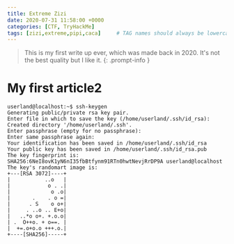 ```yaml
---
title: Extreme Zizi
date: 2020-07-31 11:58:00 +0000
categories: [CTF, TryHackMe]
tags: [zizi,extreme,pipi,caca]     # TAG names should always be lowercase
---
```


> This is my first write up ever, which was made back in 2020. It's not the best quality but I like it.
{: .prompt-info }

# My first article2
```terminal
userland@localhost:~$ ssh-keygen
Generating public/private rsa key pair.
Enter file in which to save the key (/home/userland/.ssh/id_rsa):
Created directory '/home/userland/.ssh'.
Enter passphrase (empty for no passphrase):
Enter same passphrase again:
Your identification has been saved in /home/userland/.ssh/id_rsa
Your public key has been saved in /home/userland/.ssh/id_rsa.pub
The key fingerprint is:
SHA256:6NeI8ovK1yN6nI35fbBtfynm91RTn0hwtNevjRrDP9A userland@localhost
The key's randomart image is:
+---[RSA 3072]----+
|           ..o   |
|            o . .|
|             o .o|
|       .    . o =|
|      . S    o o+|
|     . ..o .. E+o|
|   ..*o o+. +.o.o|
| .  O++o. + o==. |
|  +=.o+o.o +++.o.|
+----[SHA256]-----+
```
